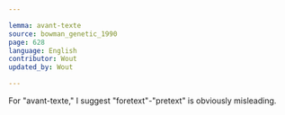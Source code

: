 ```yaml
---

lemma: avant-texte
source: bowman_genetic_1990
page: 628
language: English
contributor: Wout
updated_by: Wout

---
```


For "avant-texte," I suggest "foretext"-"pretext" is obviously misleading.
